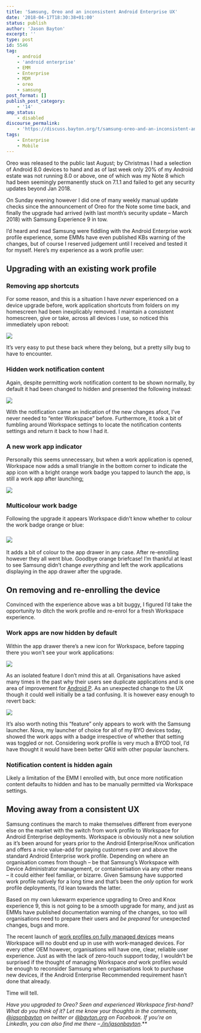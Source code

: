 ```yaml
---
title: 'Samsung, Oreo and an inconsistent Android Enterprise UX'
date: '2018-04-17T18:30:38+01:00'
status: publish
author: 'Jason Bayton'
excerpt: ''
type: post
id: 5546
tag:
    - android
    - 'android enterprise'
    - EMM
    - Enterprise
    - MDM
    - oreo
    - samsung
post_format: []
publish_post_category:
    - '14'
amp_status:
    - disabled
discourse_permalink:
    - 'https://discuss.bayton.org/t/samsung-oreo-and-an-inconsistent-android-enterprise-ux/115'
tags:
    - Enterprise
    - Mobile
---
```

Oreo was released to the public last August; by Christmas I had a selection of Android 8.0 devices to hand and as of last week only 20% of my Android estate was not running 8.0 or above, one of which was my Note 8 which had been seemingly permanently stuck on 7.1.1 and failed to get any security updates beyond Jan 2018.

On Sunday evening however I did one of many weekly manual update checks since the announcement of Oreo for the Note some time back, and finally the upgrade had arrived (with last month’s security update – March 2018) with Samsung Experience 9 in tow.

I’d heard and read Samsung were fiddling with the Android Enterprise work profile experience, some EMMs have even published KBs warning of the changes, but of course I reserved judgement until I received and tested it for myself. Here’s my experience as a work profile user:

Upgrading with an existing work profile
---------------------------------------

### Removing app shortcuts

For some reason, and this is a situation I have *never* experienced on a device upgrade before, work application shortcuts from folders on my homescreen had been inexplicably removed. I maintain a consistent homescreen, give or take, across all devices I use, so noticed this immediately upon reboot:

![](https://cdn.bayton.org/uploads/2018/04/Modified-205633_Nova-Launcher-e1523976004258.jpg)

It’s very easy to put these back where they belong, but a pretty silly bug to have to encounter.

### Hidden work notification content

Again, despite permitting work notification content to be shown normally, by default it had been changed to hidden and presented the following instead:

![](https://cdn.bayton.org/uploads/2018/04/Screenshot_20180415-205601_Nova-Launcher-e1523964613975.jpg)

With the notification came an indication of the new changes afoot, I’ve never needed to “enter Workspace” before. Furthermore, it took a bit of fumbling around Workspace settings to locate the notification contents settings and return it back to how I had it.

### A new work app indicator

Personally this seems unnecessary, but when a work application is opened, Workspace now adds a small triangle in the bottom corner to indicate the app icon with a bright orange work badge you tapped to launch the app, is still a work app after launching[:](https://cdn.bayton.org/uploads/2018/04/yodog.jpg)

![](https://cdn.bayton.org/uploads/2018/04/Screenshot_20180415-205850_My-Files-e1523964859828.jpg)

### Multicolour work badge

Following the upgrade it appears Workspace didn’t know whether to colour the work badge orange or blue:

### ![](https://cdn.bayton.org/uploads/2018/04/Screenshot_20180415-225507_Nova-Launcher-e1523964986556.jpg)

It adds a bit of colour to the app drawer in any case. After re-enrolling however they all went blue. Goodbye orange briefcase! I’m thankful at least to see Samsung didn’t change *everything* and left the work applications displaying in the app drawer after the upgrade.

On removing and re-enrolling the device
---------------------------------------

Convinced with the experience above was a bit buggy, I figured I’d take the opportunity to ditch the work profile and re-enrol for a fresh Workspace experience.

### Work apps are now hidden by default

Within the app drawer there’s a new icon for Workspace, before tapping there you won’t see your work applications:

![](https://cdn.bayton.org/uploads/2018/04/Screenshot_20180415-210109_Workspace-e1523965366112.jpg)

As an isolated feature I don’t mind this at all. Organisations have asked many times in the past why their users see duplicate applications and is one area of improvement for [Android P](/2018/03/android-p-demonstrates-googles-focus-on-the-enterprise/). As an unexpected change to the UX though it could well initially be a tad confusing. It is however easy enough to revert back:

![](https://cdn.bayton.org/uploads/2018/04/2018_04_17_14_25_20.gif)

It’s also worth noting this “feature” only appears to work with the Samsung launcher. Nova, my launcher of choice for all of my BYO devices today, showed the work apps with a badge irrespective of whether that setting was toggled or not. Considering work profile is very much a BYOD tool, I’d have thought it would have been better QA’d with other popular launchers.

### Notification content is hidden again

Likely a limitation of the EMM I enrolled with, but once more notification content defaults to hidden and has to be manually permitted via Workspace settings.

Moving away from a consistent UX
--------------------------------

Samsung continues the march to make themselves different from everyone else on the market with the switch from work profile to Workspace for Android Enterprise deployments. Workspace is obviously not a new solution as it’s been around for years prior to the Android Enterprise/Knox unification and offers a nice value-add for paying customers over and above the standard Android Enterprise work profile. Depending on where an organisation comes from though – be that Samsung’s Workspace with Device Administrator management, or containerisation via any other means – it could either feel familiar, or bizarre. Given Samsung have supported work profile natively for a long time and that’s been the *only* option for work profile deployments, I’d lean towards the latter.

Based on my own lukewarm experience upgrading to Oreo and Knox experience 9, this is not going to be a smooth upgrade for many, and just as EMMs have published documentation warning of the changes, so too will organisations need to prepare their users and *be prepared* for unexpected changes, bugs and more.

The recent launch of [work profiles on fully managed devices](/2018/03/mobileiron-launch-android-enterprise-work-profiles-on-fully-managed-devices/) means Workspace will no doubt end up in use with work-managed devices. For every other OEM however, organisations will have one, clear, reliable user experience. Just as with the lack of zero-touch support today, I wouldn’t be surprised if the thought of managing Workspace *and* work profiles would be enough to reconsider Samsung when organisations look to purchase new devices, if the Android Enterprise Recommended requirement hasn’t done that already.

Time will tell.

*Have you upgraded to Oreo? Seen and experienced Workspace first-hand? What do you think of it? *Let me know your thoughts in the comments,*[ *@jasonbayton*](https://twitter.com/jasonbayton) *on twitter or* [*@bayton.org*](https://facebook.com/bayton.org) *on Facebook. If you’re on LinkedIn, you can also find me there –*[ */in/jasonbayton*](https://linkedin.com/in/jasonbayton)*.**